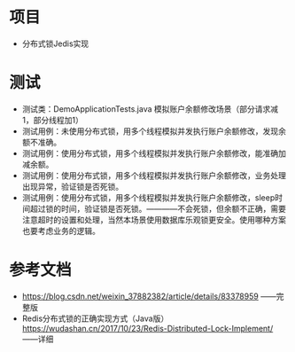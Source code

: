 # 项目
* 分布式锁Jedis实现

#  测试
* 测试类：DemoApplicationTests.java 模拟账户余额修改场景（部分请求减1，部分线程加1）
* 测试用例：未使用分布式锁，用多个线程模拟并发执行账户余额修改，发现余额不准确。
* 测试用例：使用分布式锁，用多个线程模拟并发执行账户余额修改，能准确加减余额。
* 测试用例：使用分布式锁，用多个线程模拟并发执行账户余额修改，业务处理出现异常，验证锁是否死锁。
* 测试用例：使用分布式锁，用多个线程模拟并发执行账户余额修改，sleep时间超过锁的时间，验证锁是否死锁。————不会死锁，但余额不正确，需要注意超时的设置和处理，当然本场景使用数据库乐观锁更安全。使用哪种方案也要考虑业务的逻辑。


# 参考文档
* https://blog.csdn.net/weixin_37882382/article/details/83378959 ——完整版
* Redis分布式锁的正确实现方式（Java版）https://wudashan.cn/2017/10/23/Redis-Distributed-Lock-Implement/ ——详细